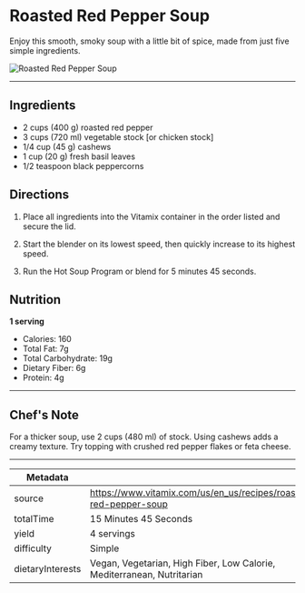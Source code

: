 # Roasted Red Pepper Soup

Enjoy this smooth, smoky soup with a little bit of spice, made from just five simple ingredients.

![Roasted Red Pepper Soup](https://www.vitamix.com/content/dam/vitamix/migration/media/other/images/r/Roasted-Red-Pepper-Soup-470x449.jpg)

---

## Ingredients

- 2 cups (400 g) roasted red pepper
- 3 cups (720 ml) vegetable stock [or chicken stock]
- 1/4 cup (45 g) cashews
- 1 cup (20 g) fresh basil leaves
- 1/2 teaspoon black peppercorns

## Directions

1. Place all ingredients into the Vitamix container in the order listed and secure the lid.

2. Start the blender on its lowest speed, then quickly increase to its highest speed.

3. Run the Hot Soup Program or blend for 5 minutes 45 seconds.

## Nutrition

**1 serving**

- Calories: 160
- Total Fat: 7g
- Total Carbohydrate: 19g
- Dietary Fiber: 6g
- Protein: 4g

---

## Chef's Note

For a thicker soup, use 2 cups (480 ml) of stock. Using cashews adds a creamy texture. Try topping with crushed red pepper flakes or feta cheese.

---

| Metadata |  |
| --- | --- |
| source | https://www.vitamix.com/us/en_us/recipes/roasted-red-pepper-soup |
| totalTime | 15 Minutes 45 Seconds |
| yield | 4 servings |
| difficulty | Simple |
| dietaryInterests | Vegan, Vegetarian, High Fiber, Low Calorie, Mediterranean, Nutritarian |
